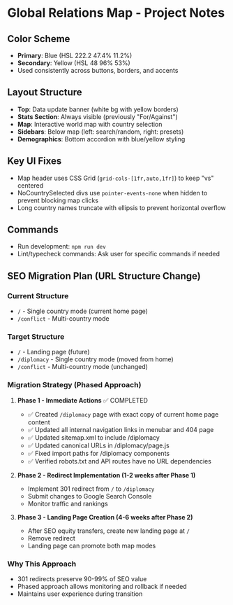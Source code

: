 # Global Relations Map - Project Notes

## Color Scheme
- **Primary**: Blue (HSL 222.2 47.4% 11.2%)
- **Secondary**: Yellow (HSL 48 96% 53%)
- Used consistently across buttons, borders, and accents

## Layout Structure
- **Top**: Data update banner (white bg with yellow borders)
- **Stats Section**: Always visible (previously "For/Against")
- **Map**: Interactive world map with country selection
- **Sidebars**: Below map (left: search/random, right: presets)
- **Demographics**: Bottom accordion with blue/yellow styling

## Key UI Fixes
- Map header uses CSS Grid (`grid-cols-[1fr,auto,1fr]`) to keep "vs" centered
- NoCountrySelected divs use `pointer-events-none` when hidden to prevent blocking map clicks
- Long country names truncate with ellipsis to prevent horizontal overflow

## Commands
- Run development: `npm run dev`
- Lint/typecheck commands: Ask user for specific commands if needed

## SEO Migration Plan (URL Structure Change)

### Current Structure
- `/` - Single country mode (current home page)
- `/conflict` - Multi-country mode

### Target Structure
- `/` - Landing page (future)
- `/diplomacy` - Single country mode (moved from home)
- `/conflict` - Multi-country mode (unchanged)

### Migration Strategy (Phased Approach)
1. **Phase 1 - Immediate Actions** ✅ COMPLETED
   - ✅ Created `/diplomacy` page with exact copy of current home page content
   - ✅ Updated all internal navigation links in menubar and 404 page
   - ✅ Updated sitemap.xml to include /diplomacy
   - ✅ Updated canonical URLs in /diplomacy/page.js
   - ✅ Fixed import paths for /diplomacy components
   - ✅ Verified robots.txt and API routes have no URL dependencies

2. **Phase 2 - Redirect Implementation (1-2 weeks after Phase 1)**
   - Implement 301 redirect from `/` to `/diplomacy`
   - Submit changes to Google Search Console
   - Monitor traffic and rankings

3. **Phase 3 - Landing Page Creation (4-6 weeks after Phase 2)**
   - After SEO equity transfers, create new landing page at `/`
   - Remove redirect
   - Landing page can promote both map modes

### Why This Approach
- 301 redirects preserve 90-99% of SEO value
- Phased approach allows monitoring and rollback if needed
- Maintains user experience during transition
